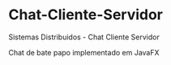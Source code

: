 # Chat-Cliente-Servidor
Sistemas Distribuidos - Chat Cliente Servidor

Chat de bate papo implementado em JavaFX
